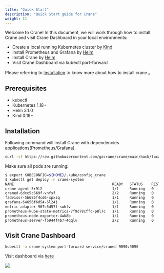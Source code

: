 ```yaml
---
title: "Quick Start"
description: "Quick Start guide for Crane"
weight: 11
---
```


Welcome to Crane! In this document, we will work through how to install Crane and visit Crane Dashboard in your local
environments:

- Create a local running Kubernetes cluster by [Kind](https://kind.sigs.k8s.io/)
- Install Prometheus and Grafana by [Helm](https://helm.sh/)
- Install Crane by [Helm](https://helm.sh/)
- Visit Crane Dashboard via kubectl port-forward

Please referring to [Installation](/docs/getting-started/installation) to know more about how to install crane 。

## Prerequisites

- kubectl
- Kubernetes 1.18+
- Helm 3.1.0
- Kind 0.16+

## Installation

Following command will install Crane with dependencies applications(Prometheus/Grafana).

```bash
curl -sf https://raw.githubusercontent.com/gocrane/crane/main/hack/local-env-setup.sh | sh -
```

Make sure all pods are running:

```bash
$ export KUBECONFIG=${HOME}/.kube/config_crane
$ kubectl get deploy -n crane-system
NAME                                             READY   STATUS    RESTARTS       AGE
crane-agent-5r9l2                                1/1     Running   0              4m40s
craned-6dcc5c569f-vnfsf                          2/2     Running   0              4m41s
fadvisor-5b685f4cd6-xpxzq                        1/1     Running   0              4m37s
grafana-64656f6d54-6l24j                         1/1     Running   0              4m46s
metric-adapter-967c6d57f-swhfv                   1/1     Running   0              4m41s
prometheus-kube-state-metrics-7f9d78cffc-p8l7c   1/1     Running   0              4m46s
prometheus-node-exporter-4wk8b                   1/1     Running   0              4m40s
prometheus-server-fb944f4b7-4qqlv                2/2     Running   0              4m46s
```

## Visit Crane Dashboard

```bash
kubectl -n crane-system port-forward service/craned 9090:9090
```

Visit dashboard via [here](http://127.0.0.1:9090/)

![](/images/dashboard.png)

